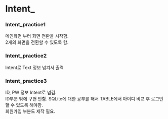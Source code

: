 # Intent_  
### Intent_practice1  
메인화면 부터 화면 전환을 시작함.  
2개의 화면을 전환할 수 있도록 함.  

### Intent_practice2  
Intent로 Text 정보 넘겨서 출력  

### Intent_practice3  
ID, PW 정보 Intent로 넘김.  
ID부분 밖에 구현 안함. SQLite에 대한 공부를 해서 TABLE에서 아이디 비교 후 로그인 할 수 있도록 해야함.  
회원가입 부분도 제작 필요.  
